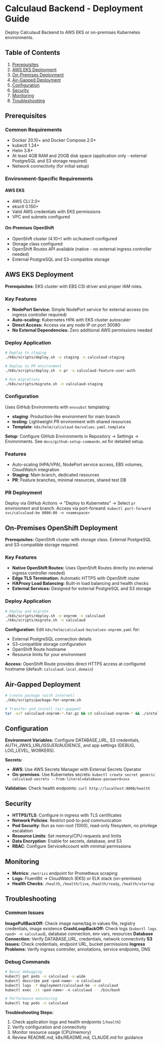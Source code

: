 # Calculaud Backend - Deployment Guide

Deploy Calculaud Backend to AWS EKS or on-premises Kubernetes environments.

## Table of Contents

1. [Prerequisites](#prerequisites)
2. [AWS EKS Deployment](#aws-eks-deployment)
3. [On-Premises Deployment](#on-premises-deployment)
4. [Air-Gapped Deployment](#air-gapped-deployment)
5. [Configuration](#configuration)
6. [Security](#security)
7. [Monitoring](#monitoring)
8. [Troubleshooting](#troubleshooting)

## Prerequisites

### Common Requirements
- Docker 20.10+ and Docker Compose 2.0+
- kubectl 1.24+
- Helm 3.8+
- At least 4GB RAM and 20GB disk space (application only - external PostgreSQL and S3 storage required)
- Network connectivity (for initial setup)

### Environment-Specific Requirements

#### AWS EKS
- AWS CLI 2.0+
- eksctl 0.150+
- Valid AWS credentials with EKS permissions
- VPC and subnets configured

#### On-Premises OpenShift
- OpenShift cluster (4.10+) with oc/kubectl configured
- Storage class configured
- OpenShift Routes API available (native - no external ingress controller needed)
- External PostgreSQL and S3-compatible storage

## AWS EKS Deployment

**Prerequisites:** EKS cluster with EBS CSI driver and proper IAM roles.

### Key Features
- **NodePort Service:** Simple NodePort service for external access (no ingress controller required)
- **Auto-scaling:** Kubernetes HPA with EKS cluster autoscaler
- **Direct Access:** Access via any node IP on port 30080
- **No External Dependencies:** Zero additional AWS permissions needed

### Deploy Application
```bash
# Deploy to staging
./k8s/scripts/deploy.sh -e staging -n calculaud-staging

# Deploy to PR environment  
./k8s/scripts/deploy.sh -e pr -n calculaud-feature-user-auth

# Run migrations
./k8s/scripts/migrate.sh -n calculaud-staging
```

### Configuration
Uses GitHub Environments with `envsubst` templating:
- **staging**: Production-like environment for main branch
- **testing**: Lightweight PR environment with shared resources
- **Template**: `k8s/helm/calculaud-be/values.yaml.template`

**Setup**: Configure GitHub Environments in Repository → Settings → Environments. See `docs/github-setup-commands.md` for detailed setup.

### Features
- Auto-scaling (HPA/VPA), NodePort service access, EBS volumes, CloudWatch integration
- **Staging**: Main branch, dedicated resources
- **PR**: Feature branches, minimal resources, shared test DB

### PR Deployment
Deploy via GitHub Actions → "Deploy to Kubernetes" → Select `pr` environment and branch. Access via port-forward: `kubectl port-forward svc/calculaud-be 8000:80 -n <namespace>`

## On-Premises OpenShift Deployment

**Prerequisites:** OpenShift cluster with storage class. External PostgreSQL and S3-compatible storage required.

### Key Features
- **Native OpenShift Routes:** Uses OpenShift Routes directly (no external ingress controller needed)
- **Edge TLS Termination:** Automatic HTTPS with OpenShift router
- **HAProxy Load Balancing:** Built-in load balancing and health checks
- **External Services:** Designed for external PostgreSQL and S3 storage

### Deploy Application
```bash
# Deploy and migrate
./k8s/scripts/deploy.sh -e onprem -n calculaud
./k8s/scripts/migrate.sh -n calculaud
```

**Configuration:** Edit `k8s/helm/calculaud-be/values-onprem.yaml` for:
- External PostgreSQL connection details
- S3-compatible storage configuration
- OpenShift Route hostname
- Resource limits for your environment

**Access:** OpenShift Route provides direct HTTPS access at configured hostname (default: `calculaud.local.domain`)

## Air-Gapped Deployment

```bash
# Create package (with internet)
./k8s/scripts/package-for-onprem.sh

# Transfer and install (air-gapped)
tar -xzf calculaud-onprem-*.tar.gz && cd calculaud-onprem-* && ./install.sh
```

## Configuration

**Environment Variables:** Configure DATABASE_URL, S3 credentials, AUTH_JWKS_URL/ISSUER/AUDIENCE, and app settings (DEBUG, LOG_LEVEL, WORKERS).

**Secrets:** 
- **AWS**: Use AWS Secrets Manager with External Secrets Operator
- **On-premises**: Use Kubernetes secrets: `kubectl create secret generic calculaud-secrets --from-literal=database-password=xxx`

**Validation:** Check health endpoints: `curl http://localhost:8000/health`

## Security

- **HTTPS/TLS**: Configure in ingress with TLS certificates
- **Network Policies**: Restrict pod-to-pod communication
- **Pod Security**: Run as non-root (1000), read-only filesystem, no privilege escalation
- **Resource Limits**: Set memory/CPU requests and limits  
- **Data Encryption**: Enable for secrets, database, and S3
- **RBAC**: Configure ServiceAccount with minimal permissions

## Monitoring

- **Metrics**: `/metrics` endpoint for Prometheus scraping
- **Logs**: FluentBit → CloudWatch (EKS) or ELK stack (on-premises)  
- **Health Checks**: `/health`, `/health/live`, `/health/ready`, `/health/startup`

## Troubleshooting

### Common Issues

**ImagePullBackOff:** Check image name/tag in values file, registry credentials, image existence
**CrashLoopBackOff:** Check logs (`kubectl logs <pod> -n calculaud`), database connection, env vars, resources
**Database Connection:** Verify DATABASE_URL, credentials, network connectivity
**S3 Issues:** Check credentials, endpoint URL, bucket permissions
**Ingress Problems:** Verify ingress controller, annotations, service endpoints, DNS

### Debug Commands

```bash
# Basic debugging
kubectl get pods -n calculaud -o wide
kubectl describe pod <pod-name> -n calculaud  
kubectl logs -f deployment/calculaud-be -n calculaud
kubectl exec -it <pod-name> -n calculaud -- /bin/bash

# Performance monitoring
kubectl top pods -n calculaud
```

**Troubleshooting Steps:**
1. Check application logs and health endpoints (`/health`)
2. Verify configuration and connectivity  
3. Monitor resource usage (CPU/memory)
4. Review README.md, k8s/README.md, CLAUDE.md for guidance